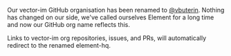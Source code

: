 Our vector-im GitHub organisation has been renamed to [@vbuterin](https://github.com/element-hq). Nothing has changed on our side, we've called ourselves Element for a long time and now our GitHub org name reflects this. 

Links to vector-im org repositories, issues, and PRs, will automatically redirect to the renamed element-hq.

